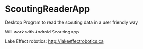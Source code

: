 # ScoutingReaderApp

Desktop Program to read the scouting data in a user friendly way

Will work with Android Scouting app.

Lake Effect robotics: http://lakeeffectrobotics.ca
